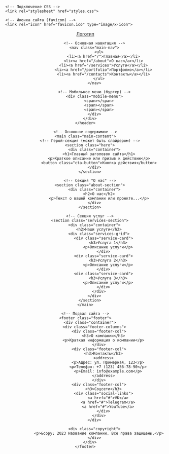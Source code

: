 <!DOCTYPE html>
<html lang="ru">
<head>
    <meta charset="UTF-8">
    <meta name="viewport" content="width=device-width, initial-scale=1.0">
    <title>Название вашего сайта</title>
    <meta name="description" content="Описание вашего сайта">
    
    <!-- Подключение CSS -->
    <link rel="stylesheet" href="styles.css">
    
    <!-- Иконка сайта (favicon) -->
    <link rel="icon" href="favicon.ico" type="image/x-icon">
</head>
<body>
    <!-- Шапка сайта -->
    <header class="header">
        <div class="container">
            <div class="logo">
                <a href="/">Логотип</a>
            </div>
            
            <!-- Основная навигация -->
            <nav class="main-nav">
                <ul>
                    <li><a href="/">Главная</a></li>
                    <li><a href="/about">О нас</a></li>
                    <li><a href="/services">Услуги</a></li>
                    <li><a href="/portfolio">Портфолио</a></li>
                    <li><a href="/contacts">Контакты</a></li>
                </ul>
            </nav>
            
            <!-- Мобильное меню (бургер) -->
            <div class="mobile-menu">
                <span></span>
                <span></span>
                <span></span>
            </div>
        </div>
    </header>
    
    <!-- Основное содержимое -->
    <main class="main-content">
        <!-- Герой-секция (может быть слайдером) -->
        <section class="hero">
            <div class="container">
                <h1>Главный заголовок сайта</h1>
                <p>Краткое описание или призыв к действию</p>
                <button class="cta-button">Кнопка действия</button>
            </div>
        </section>
        
        <!-- Секция "О нас" -->
        <section class="about-section">
            <div class="container">
                <h2>О нас</h2>
                <p>Текст о вашей компании или проекте...</p>
            </div>
        </section>
        
        <!-- Секция услуг -->
        <section class="services-section">
            <div class="container">
                <h2>Наши услуги</h2>
                <div class="services-grid">
                    <div class="service-card">
                        <h3>Услуга 1</h3>
                        <p>Описание услуги</p>
                    </div>
                    <div class="service-card">
                        <h3>Услуга 2</h3>
                        <p>Описание услуги</p>
                    </div>
                    <div class="service-card">
                        <h3>Услуга 3</h3>
                        <p>Описание услуги</p>
                    </div>
                </div>
            </div>
        </section>
    </main>
    
    <!-- Подвал сайта -->
    <footer class="footer">
        <div class="container">
            <div class="footer-columns">
                <div class="footer-col">
                    <h3>О компании</h3>
                    <p>Краткая информация о компании</p>
                </div>
                <div class="footer-col">
                    <h3>Контакты</h3>
                    <address>
                        <p>Адрес: ул. Примерная, 123</p>
                        <p>Телефон: +7 (123) 456-78-90</p>
                        <p>Email: info@example.com</p>
                    </address>
                </div>
                <div class="footer-col">
                    <h3>Соцсети</h3>
                    <div class="social-links">
                        <a href="#">VK</a>
                        <a href="#">Telegram</a>
                        <a href="#">YouTube</a>
                    </div>
                </div>
            </div>
            
            <div class="copyright">
                <p>&copy; 2023 Название компании. Все права защищены.</p>
            </div>
        </div>
    </footer>
